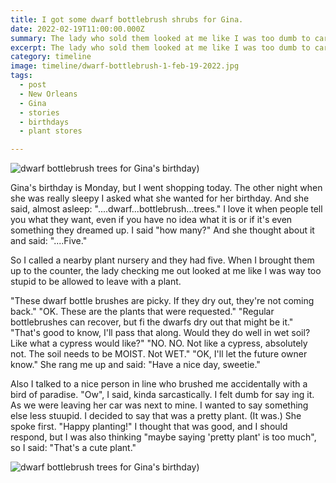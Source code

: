 ```yaml
---
title: I got some dwarf bottlebrush shrubs for Gina.
date: 2022-02-19T11:00:00.000Z
summary: The lady who sold them looked at me like I was too dumb to care for a plant.
excerpt: The lady who sold them looked at me like I was too dumb to care for a plant.
category: timeline
image: timeline/dwarf-bottlebrush-1-feb-19-2022.jpg
tags:
  - post 
  - New Orleans
  - Gina
  - stories
  - birthdays
  - plant stores

---
```


![dwarf bottlebrush trees for Gina's birthday)](/static/img/timeline/dwarf-bottlebrush-1-feb-19-2022.jpg)

Gina's birthday is Monday, but I went shopping today.
The other night when she was really sleepy I asked what she wanted for her birthday. And she said, almost asleep: "....dwarf...bottlebrush...trees."
I love it when people tell you what they want, even if you have no idea what it is or if it's even something they dreamed up. I said "how many?" And she thought about it and said: "....Five."

So I called a nearby plant nursery and they had five. When I brought them up to the counter, the lady checking me out looked at me like I was way too stupid to be allowed to leave with a plant.

"These dwarf bottle brushes are picky. If they dry out, they're not coming back."
"OK. These are the plants that were requested."
"Regular bottlebrushes can recover, but fi the dwarfs dry out that might be it."
"That's good to know, I'll pass that along. Would they do well in wet soil? Like what a cypress would like?"
"NO. NO. Not like a cypress, absolutely not. The soil needs to be MOIST. Not WET."
"OK, I'll let the future owner know." She rang me up and said: "Have a nice day, sweetie."

Also I talked to a nice person in line who brushed me accidentally with a bird of paradise.
"Ow", I said, kinda sarcastically. I felt dumb for say ing it.
As we were leaving her car was next to mine. I wanted to say something else less stuupid. I decided to say that was a pretty plant. (It was.) 
She spoke first. "Happy planting!"
I thought that was good, and I should respond, but I was also thinking "maybe saying 'pretty plant' is too much", so I said: "That's a cute plant."

![dwarf bottlebrush trees for Gina's birthday)](/static/img/timeline/dwarf-bottlebrush-2-feb-19-2022.jpg)